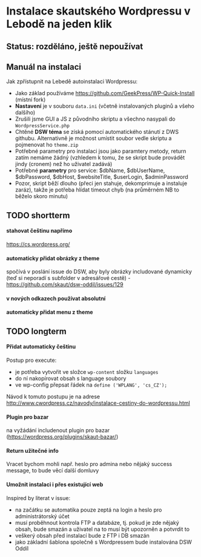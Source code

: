 # Instalace skautského Wordpressu v Lebodě na jeden klik 

## Status: rozděláno, ještě nepoužívat

## Manuál na instalaci 

Jak zpřístupnit na Lebedě autoinstalaci Wordpressu: 

* Jako základ používáme https://github.com/GeekPress/WP-Quick-Install (místní fork)
* **Nastavení** je v souboru `data.ini` (včetně instalovaných pluginů a všeho dalšího)
* Zrušili jsme GUI a JS z původního skriptu a všechno nasypali do `WordpressService.php`
* Chtěné **DSW téma** se získá pomocí automatického stánutí z DWS githubu. Alternativně je možnost umístit soubor vedle skriptu a pojmenovat ho `theme.zip` 
* Potřebné parametry pro instalaci jsou jako paramtery metody, return zatím nemáme žádný (vzhledem k tomu, že se skript bude provádět jindy (cronem) než ho uživatel zadává)
* Potřebné **parametry** pro service: $dbName, $dbUserName, $dbPassword, $dbHost, $websiteTitle, $userLogin, $adminPassword
* Pozor, skript běží dlouho (přeci jen stahuje, dekomprimuje a instaluje zaráz), takže je potřeba hlídat timeout chyb (na průměrném NB to běželo skoro minutu)

## TODO shortterm

#### stahovat češtinu napřímo

https://cs.wordpress.org/

#### automaticky přidat obrázky z theme

spočívá v poslání issue do DSW, aby byly obrázky includované dynamicky (teď si neporadí s subfolder v adresářové cestě) - https://github.com/skaut/dsw-oddil/issues/129


#### v nových odkazech používat absolutní

#### automaticky přidat menu z theme


## TODO longterm

#### Přidat automaticky češtinu

Postup pro execute: 

* je potřeba vytvořit ve složce `wp-content` složku `languages`
* do ní nakopírovat obsah s language soubory
* ve wp-config přepsat řádek na `define ('WPLANG', 'cs_CZ');`

Návod k tomuto postupu je na adrese http://www.cwordpress.cz/navody/instalace-cestiny-do-wordpressu.html

#### Plugin pro bazar

na vyžádání includenout plugin pro bazar (https://wordpress.org/plugins/skaut-bazar/)

#### Return užitečné info

Vracet bychom mohli např. heslo pro admina nebo nějaký success message, to bude věcí další domluvy

#### Umožnit instalaci i přes existující web

Inspired by literat v issue:  

* na začátku se automatika pouze zeptá na login a heslo pro administrátorský účet
* musí proběhnout kontrola FTP a databáze, tj. pokud je zde nějaký obsah, bude smazán a uživatel na to musí být upozorněn a potvrdit to
* veškerý obsah před instalací bude z FTP i DB smazán
* jako základní šablona společně s Wordpressem bude instalována DSW Oddíl